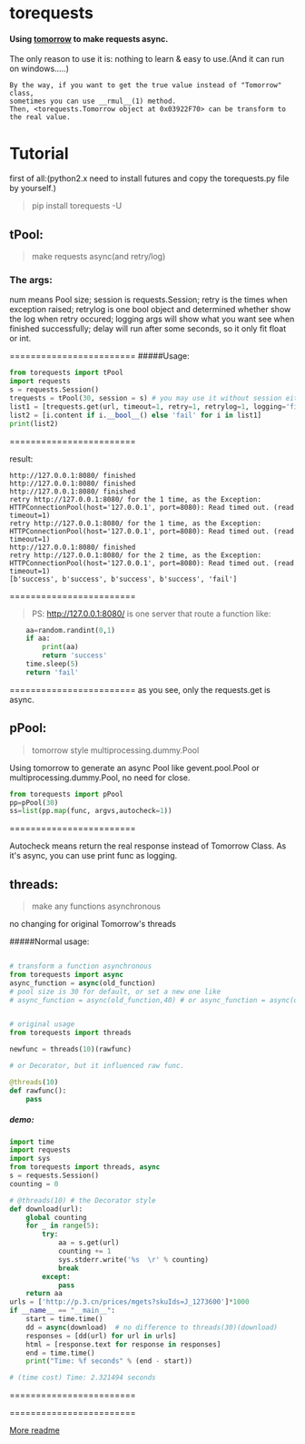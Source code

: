 # torequests

#### Using [tomorrow](https://github.com/madisonmay/Tomorrow) to make requests async.

The only reason to use it is: nothing to learn & easy to use.(And it can run on windows.....)

```
By the way, if you want to get the true value instead of "Tomorrow" class, 
sometimes you can use __rmul__(1) method.
Then, <torequests.Tomorrow object at 0x03922F70> can be transform to the real value.
```

# Tutorial

first of all:(python2.x need to install futures and copy the torequests.py file by yourself.)
>pip install torequests -U

## tPool:

>make requests async(and retry/log)

### The args:
num means Pool size; session is requests.Session; retry is the times when exception raised; retrylog is one bool object and determined whether show the log when retry occured; logging args will show what you want see when finished successfully; delay will run after some seconds, so it only fit float or int.

========================
#####Usage:

```python
from torequests import tPool
import requests
s = requests.Session()
trequests = tPool(30, session = s) # you may use it without session either.
list1 = [trequests.get(url, timeout=1, retry=1, retrylog=1, logging='finished') for url in ['http://127.0.0.1:8080/']*5]
list2 = [i.content if i.__bool__() else 'fail' for i in list1]
print(list2)
```

========================

result:

```
http://127.0.0.1:8080/ finished
http://127.0.0.1:8080/ finished
http://127.0.0.1:8080/ finished
retry http://127.0.0.1:8080/ for the 1 time, as the Exception: HTTPConnectionPool(host='127.0.0.1', port=8080): Read timed out. (read timeout=1)
retry http://127.0.0.1:8080/ for the 1 time, as the Exception: HTTPConnectionPool(host='127.0.0.1', port=8080): Read timed out. (read timeout=1)
http://127.0.0.1:8080/ finished
retry http://127.0.0.1:8080/ for the 2 time, as the Exception: HTTPConnectionPool(host='127.0.0.1', port=8080): Read timed out. (read timeout=1)
[b'success', b'success', b'success', b'success', 'fail']
```

========================
>PS:
http://127.0.0.1:8080/ is one server that route a function like:

```python
    aa=random.randint(0,1)
    if aa:
        print(aa)
        return 'success'
    time.sleep(5)
    return 'fail'
```

========================
as you see, only the requests.get is async.


## pPool:

> tomorrow style multiprocessing.dummy.Pool

Using tomorrow to generate an async Pool like gevent.pool.Pool or multiprocessing.dummy.Pool, no need for close.

```python
from torequests import pPool
pp=pPool(30)
ss=list(pp.map(func, argvs,autocheck=1))
```

========================

Autocheck means return the real response instead of Tomorrow Class.
As it's async, you can use print func as logging. 

## threads:

>make any functions asynchronous

no changing for original Tomorrow's threads

#####Normal usage:

```python

# transform a function asynchronous
from torequests import async
async_function = async(old_function) 
# pool size is 30 for default, or set a new one like
# async_function = async(old_function,40) # or async_function = async(old_function, n=40)


# original usage
from torequests import threads

newfunc = threads(10)(rawfunc)

# or Decorator, but it influenced raw func.

@threads(10)
def rawfunc():
	pass


```

##### demo:

```python
import time
import requests
import sys
from torequests import threads, async
s = requests.Session()
counting = 0

# @threads(10) # the Decorator style
def download(url):
    global counting
    for _ in range(5):
        try:
            aa = s.get(url)
            counting += 1
            sys.stderr.write('%s  \r' % counting) 
            break
        except:
            pass
    return aa
urls = ['http://p.3.cn/prices/mgets?skuIds=J_1273600']*1000
if __name__ == "__main__":
    start = time.time()
    dd = async(download)  # no difference to threads(30)(download)
    responses = [dd(url) for url in urls]
    html = [response.text for response in responses]
    end = time.time()
    print("Time: %f seconds" % (end - start))

# (time cost) Time: 2.321494 seconds

```

========================



========================


[More readme](README1.md)



